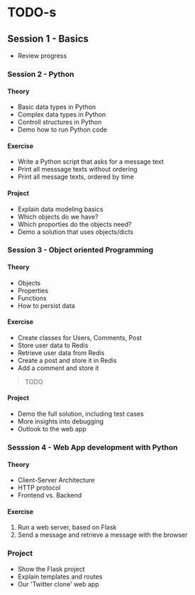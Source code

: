 # TODO-s

## Session 1 - Basics

* Review progress

### Session 2 - Python
#### Theory
* Basic data types in Python
* Complex data types in Python
* Controll structures in Python
* Demo how to run Python code

#### Exercise

* Write a Python script that asks for a message text
* Print all messsage texts without ordering
* Print all message texts, ordered by time

#### Project

* Explain data modeling basics
* Which objects do we have?
* Which proporties do the objects need?
* Demo a solution that uses objects/dicts

### Session 3 - Object oriented Programming
#### Theory
* Objects
* Properties
* Functions
* How to persist data

#### Exercise

* Create classes for Users, Comments, Post
* Store user data to Redis
* Retrieve user data from Redis
* Create a post and store it in Redis
* Add a comment and store it

> TODO
#### Project

* Demo the full solution, including test cases
* More insights into debugging
* Outlook to the web app

### Sesssion 4 - Web App development with Python
#### Theory
* Client-Server Architecture
* HTTP protocol
* Frontend vs. Backend

#### Exercise
1. Run a web server, based on Flask
2. Send a message and retrieve a message with the browser

### Project
* Show the Flask project
* Explain templates and routes
* Our 'Twitter clone' web app
 
